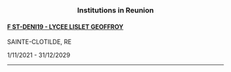 <h3 align="center">Institutions in Reunion</h3>

<h4><a href="//www.lycee-lgeoffroy.ac-reunion.fr" target="_blank">F ST-DENI19 - LYCEE LISLET GEOFFROY</a></h4>
SAINTE-CLOTILDE, RE

1/11/2021 - 31/12/2029

---